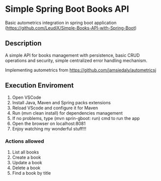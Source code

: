 # Simple Spring Boot Books API

Basic autometrics integration in spring boot application (https://github.com/LeudiX/Simple-Books-API-with-Spring-Boot)


## Description

A simple API for books management with persistence, basic CRUD operations and security, simple centralized error handling mechanism.

Implementing autometrics from https://github.com/jamsiedaly/autometricsj

## Execution Enviroment

1. Open VSCode
2. Install Java, Maven and Spring packs extensions
3. Reload VScode and configure it for Maven
4. Run (mvn clean install) for dependencies management
5. If no problems, type (mvn sprin-gboot: run) cmd to run the app
6. Open the browser on localhost:8081
7. Enjoy watching my wonderful stuff!!!

### Actions allowed

1. List all books
2. Create a book
3. Update a book
4. Delete a book
5. Find a book by title



